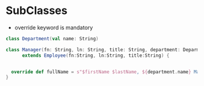 # SubClasses

- override keyword is mandatory

```scala
class Department(val name: String)

class Manager(fn: String, ln: String, title: String, department: Deparmnet)
      extends Employee(fn:String, ln:String, title:String) {


  override def fullName = s"$firstName $lastName, ${department.name} Manager"
}
```

